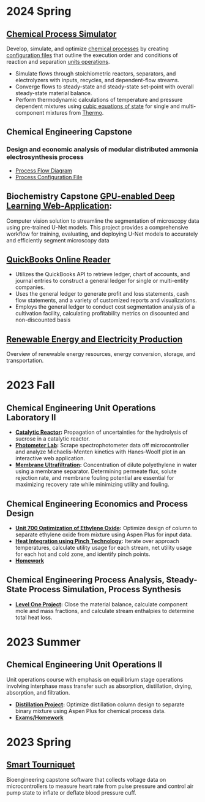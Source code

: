 # 2024 Spring

## [Chemical Process Simulator](https://github.com/hunterviolette/24spring/tree/simulator)
Develop, simulate, and optimize [chemical processes](https://github.com/hunterviolette/24spring/blob/main/che_capstone/assets/pfd.png) by creating [configuration files](https://github.com/hunterviolette/24spring/blob/main/che_capstone/configs/ammonia_electrosynthesis.json) that outline the execution order and conditions of reaction and separation [units operations](https://github.com/hunterviolette/24spring/blob/main/che_capstone/assets/sim_pfd.png).
- Simulate flows through stoichiometric reactors, separators, and electrolyzers with inputs, recycles, and dependent-flow streams.
- Converge flows to steady-state and steady-state set-point with overall steady-state material balance.
- Perform thermodynamic calculations of temperature and pressure dependent mixtures using [cubic equations of state](https://thermo.readthedocs.io/thermo.eos_mix.html#srk-translated) for single and multi-component mixtures from [Thermo](https://thermo.readthedocs.io/).

## Chemical Engineering Capstone
### Design and economic analysis of modular distributed ammonia electrosynthesis process
- [Process Flow Diagram](https://github.com/hunterviolette/24spring/blob/main/che_capstone/assets/pfd.png)
- [Process Configuration File](https://github.com/hunterviolette/24spring/blob/main/che_capstone/configs/ammonia_electrosynthesis.json)

## Biochemistry Capstone [GPU-enabled Deep Learning Web-Application](https://github.com/hunterviolette/24spring/tree/Kelley-lab):
Computer vision solution to streamline the segmentation of microscopy data using pre-trained U-Net models. This project provides a comprehensive workflow for training, evaluating, and deploying U-Net models to accurately and efficiently segment microscopy data

## [QuickBooks Online Reader](https://github.com/hunterviolette/QBO-Reader)
-	Utilizes the QuickBooks API to retrieve ledger, chart of accounts, and journal entries to construct a general ledger for single or multi-entity companies.
-	Uses the general ledger to generate profit and loss statements, cash flow statements, and a variety of customized reports and visualizations.
-	Employs the general ledger to conduct cost segmentation analysis of a cultivation facility, calculating profitability metrics on discounted and non-discounted basis

## [Renewable Energy and Electricity Production](https://github.com/hunterviolette/24spring/tree/main/eet460)
Overview of renewable energy resources, energy conversion, storage, and transportation.

# 2023 Fall

## Chemical Engineering Unit Operations Laboratory II
- **[Catalytic Reactor](https://github.com/hunterviolette/23fall/tree/main/363/catalytic_reactor):** Propagation of uncertainties for the hydrolysis of sucrose in a catalytic reactor.
- **[Photometer Lab](https://github.com/hunterviolette/23fall/tree/photo_lab):** Scrape spectrophotometer data off microcontroller and analyze Michaelis-Menten kinetics with Hanes-Woolf plot in an interactive web application.
- **[Membrane Ultrafiltration](https://github.com/hunterviolette/23fall/tree/main/363/membrane_ultrafiltration):** Concentration of dilute polyethylene in water using a membrane separator. Determining permeate flux, solute rejection rate, and membrane fouling potential are essential for maximizing recovery rate while minimizing utility and fouling.

## Chemical Engineering Economics and Process Design
- **[Unit 700 Optimization of Ethylene Oxide](https://github.com/hunterviolette/23fall/tree/main/477/etox_proj):** Optimize design of column to separate ethylene oxide from mixture using Aspen Plus for input data.
- **[Heat Integration using Pinch Technology](https://github.com/hunterviolette/23fall/tree/main/477/pinch_proj):** Iterate over approach temperatures, calculate utility usage for each stream, net utility usage for each hot and cold zone, and identify pinch points.
- **[Homework](https://github.com/hunterviolette/23fall/tree/main/477/scripts)**

## Chemical Engineering Process Analysis, Steady-State Process Simulation, Process Synthesis
- **[Level One Project](https://github.com/hunterviolette/23fall/tree/main/478/LevelOneProj):**  Close the material balance, calculate component mole and mass fractions, and calculate stream enthalpies to determine total heat loss.

# 2023 Summer

## Chemical Engineering Unit Operations II
Unit operations course with emphasis on equilibrium stage operations involving interphase mass transfer 
such as absorption, distillation, drying, absorption, and filtration.
- **[Distillation Project](https://github.com/hunterviolette/CHE362/tree/master/distillation_proj):** Optimize distillation column design to separate binary mixture using Aspen Plus for chemical process data.
- **[Exams/Homework](https://github.com/hunterviolette/CHE362/tree/master/scripts)**


# 2023 Spring

## [Smart Tourniquet](https://github.com/hunterviolette/smart_tourniquet/tree/main)
Bioengineering capstone software that collects voltage data on microcontrollers to measure heart rate from 
pulse pressure and control air pump state to inflate or deflate blood pressure cuff.

